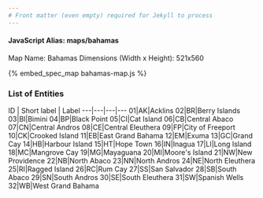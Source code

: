 ```yaml
---
# Front matter (even empty) required for Jekyll to process
---
```


#### JavaScript Alias: maps/bahamas

Map Name: Bahamas
Dimensions (Width x Height): 521x560



{% embed_spec_map bahamas-map.js %}

### List of Entities

ID | Short label | Label
---|---|---|---
01|AK|Acklins
02|BR|Berry Islands
03|BI|Bimini
04|BP|Black Point
05|CI|Cat Island
06|CB|Central Abaco
07|CN|Central Andros
08|CE|Central Eleuthera
09|FP|City of Freeport
10|CK|Crooked Island
11|EB|East Grand Bahama
12|EM|Exuma
13|GC|Grand Cay
14|HB|Harbour Island
15|HT|Hope Town
16|IN|Inagua
17|LI|Long Island
18|MC|Mangrove Cay
19|MG|Mayaguana
20|MI|Moore's Island
21|NW|New Providence
22|NB|North Abaco
23|NN|North Andros
24|NE|North Eleuthera
25|RI|Ragged Island
26|RC|Rum Cay
27|SS|San Salvador
28|SB|South Abaco
29|SN|South Andros
30|SE|South Eleuthera
31|SW|Spanish Wells
32|WB|West Grand Bahama

